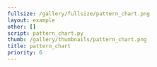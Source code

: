 ```yaml
---
fullsize: /gallery/fullsize/pattern_chart.png
layout: example
other: []
script: pattern_chart.py
thumb: /gallery/thumbnails/pattern_chart.png
title: pattern_chart
priority: 6
---
```


